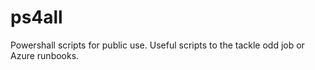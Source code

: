 # ps4all
Powershall scripts for public use. Useful scripts to the tackle odd job or Azure runbooks.
